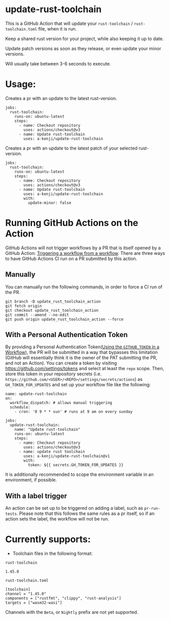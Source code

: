 # update-rust-toolchain

This is a GitHub Action that will update your `rust-toolchain` / `rust-toolchain.toml` file, when it is run.

Keep a shared rust version for your project,
while also keeping it up to date.

Update patch versions as soon as they release,
or even update your minor versions.

Will usually take between 3-6 seconds to execute.

# Usage:

Creates a pr with an update to the latest rust-version.
```
jobs:
  rust-toolchain:
    runs-on: ubuntu-latest
    steps:
      - name: Checkout repository
        uses: actions/checkout@v3
      - name: Update rust-toolchain
        uses: a-kenji/update-rust-toolchain
```
Creates a pr with an update to the latest patch of your selected rust-version.
```
jobs:
  rust-toolchain:
    runs-on: ubuntu-latest
    steps:
      - name: Checkout repository
        uses: actions/checkout@v3
      - name: Update rust-toolchain
        uses: a-kenji/update-rust-toolchain
        with:
          update-minor: false
```

# Running GitHub Actions on the Action
GitHub Actions will not trigger workflows by a PR that is itself opened by a GitHub Action: [Triggering a workflow from a workflow](https://docs.github.com/en/actions/using-workflows/triggering-a-workflow#triggering-a-workflow-from-a-workflow). There are three ways to have GitHub Actions CI run on a PR submitted by this action.

## Manually
You can manually run the following commands, in order to force a CI run of the PR.
```
git branch -D update_rust_toolchain_action
git fetch origin
git checkout update_rust_toolchain_action
git commit --amend --no-edit
git push origin update_rust_toolchain_action --force
```

## With a Personal Authentication Token

By providing a Personal Authentication Token([Using the `GITHUB_TOKEN` in a Workflow](https://docs.github.com/en/actions/security-guides/automatic-token-authentication#using-the-github_token-in-a-workflow)), the PR will be submitted in a way that bypasses this limitation (GitHub will essentially think it is the owner of the PAT submitting the PR, and not an Action).
You can create a token by visiting https://github.com/settings/tokens and select at least the `repo` scope. Then, store this token in your repository secrets (i.e. `https://github.com/<USER>/<REPO>/settings/secrets/actions`) as `GH_TOKEN_FOR_UPDATES` and set up your workflow file like the following:

```
name: update-rust-toolchain
on:
  workflow_dispatch: # allows manual triggering
  schedule:
    - cron: '0 9 * * sun' # runs at 9 am on every sunday

jobs:
  update-rust-toolchain:
    name: "Update rust-toolchain"
    runs-on: ubuntu-latest
    steps:
      - name: Checkout repository
        uses: actions/checkout@v3
      - name: update rust toolchain
        uses: a-kenji/update-rust-toolchain@v1
        with:
          token: ${{ secrets.GH_TOKEN_FOR_UPDATES }}
```
It is additionally recommended to scope the environment variable in an environment, if possible.

## With a label trigger
An action can be set up to be triggered on adding a label, such as `pr-run-tests`.
Please note that this follows the same rules as a pr itself, so if an action sets 
the label, the workflow will not be run.


# Currently supports:

* Toolchain files in the following format:

`rust-toolchain`
```
1.45.0
```

`rust-toolchain.toml`
```
[toolchain]
channel = "1.45.0"
components = ["rustfmt", "clippy", "rust-analysis"]
targets = ["wasm32-wasi"]
```

Channels with the `Beta`, or `Nightly` prefix are not yet supported.
